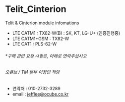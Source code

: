 # Telit_Cinterion
 Telit &amp; Cinterion module infomations 
 - LTE CATM1 : TX62-W(B) : SK, KT, LG-U+ (인증진행중)
 - LTE CATM1+GSM : TX82-W
 - LTE CAT1 : PLS-62-W


######  *구매 관련 요청 사항은, 아래로 연락주십시오
###### 오큐브 / TM 본부 이정민 책임 

  - 연락처 : 010-2732-3289 
  - email : jefflee@ocube.co.kr
